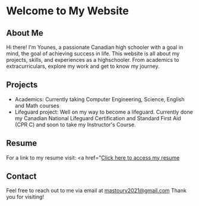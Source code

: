 # Welcome to My Website

## About Me
Hi there! I'm Younes, a passionate Canadian high schooler with a goal in mind, the goal of achieving success in life.
This website is all about my projects, skills, and experiences as a highschooler. From academics to extracurriculars, explore my work and get to know my journey.

## Projects
- Academics: Currently taking Computer Engineering, Science, English and Math courses
- Lifeguard project: Well on my way to become a lifeguard. Currently done my Canadian National Lifeguard Certification and Standard First Aid (CPR C) and soon to take my Instructor's Course.

## Resume
For a link to my resume visit:
<a href="<a href="https://view.officeapps.live.com/op/view.aspx?src=https:%2F%2Fraw.githubusercontent.com%2FYounesMastour%2FYounesMastour.github.io%2Frefs%2Fheads%2Fmain%2FYounes%2520Resume.docx&wdOrigin=BROWSELINK" target="_blank">Click here to access my resume</a>


## Contact
Feel free to reach out to me via email at mastoury2021@gmail.com
Thank you for visiting!

